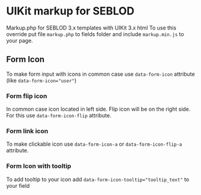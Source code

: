 # UIKit markup for SEBLOD
 Markup.php for SEBLOD 3.x templates with UIKit 3.x html
 To use this override put file `markup.php` to fields folder and include `markup.min.js` to your page. 

## Form Icon
To make form input with icons in common case use `data-form-icon` attribute (like `data-form-icon="user"`)
### Form flip icon
In common case icon located in left side. Flip icon will be on the right side. For this use `data-form-icon-flip` attribute.
### Form link icon
To make clickable icon use `data-form-icon-a` or `data-form-icon-flip-a` attribute.
### Form Icon with tooltip
To add tooltip to your icon add `data-form-icon-tooltip="tooltip_text"` to your field
